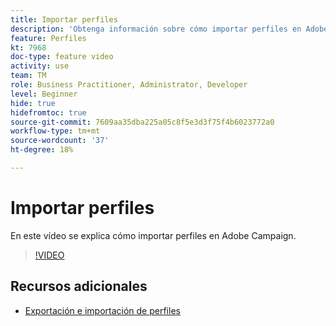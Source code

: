 ```yaml
---
title: Importar perfiles
description: 'Obtenga información sobre cómo importar perfiles en Adobe Campaign '
feature: Perfiles
kt: 7968
doc-type: feature video
activity: use
team: TM
role: Business Practitioner, Administrator, Developer
level: Beginner
hide: true
hidefromtoc: true
source-git-commit: 7609aa35dba225a05c8f5e3d3f75f4b6023772a0
workflow-type: tm+mt
source-wordcount: '37'
ht-degree: 18%

---
```



# Importar perfiles

En este vídeo se explica cómo importar perfiles en Adobe Campaign.

>[!VIDEO](https://video.tv.adobe.com/v/25608?quality=12)

## Recursos adicionales

- [Exportación e importación de perfiles](https://experienceleague.adobe.com/docs/campaign-classic/using/getting-started/profile-management/exporting-and-importing-profiles.html)
